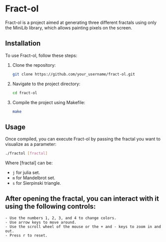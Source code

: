 # Fract-ol

Fract-ol is a project aimed at generating three different fractals using only the MiniLib library, which allows painting pixels on the screen.

## Installation

To use Fract-ol, follow these steps:

1. Clone the repository:

    ```bash
    git clone https://github.com/your_username/fract-ol.git
    ```

2. Navigate to the project directory:

    ```bash
    cd fract-ol
    ```

3. Compile the project using Makefile:

    ```bash
    make
    ```

## Usage


Once compiled, you can execute Fract-ol by passing the fractal you want to visualize as a parameter:

```bash
./fractol [fractal]
```

Where [fractal] can be:
- `j` for julia set.
- `m` for Mandelbrot set.
- `s` for Sierpinski triangle.

## After opening the fractal, you can interact with it using the following controls:
    
    - Use the numbers 1, 2, 3, and 4 to change colors.
    - Use arrow keys to move around.
    - Use the scroll wheel of the mouse or the + and - keys to zoom in and out.
    - Press r to reset.
